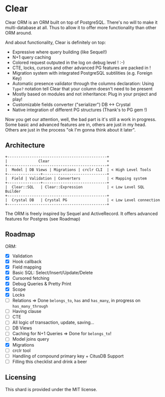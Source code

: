 # Clear

Clear ORM is an ORM built on top of PostgreSQL.
There's no will to make it multi-database at all. Thus to allow it to offer
more functionality than other ORM around.

And about functionality, Clear is definitely on top:

- Expressive where query building (like Sequel!)
- N+1 query caching
- Colored request outputed in the log on debug level ! :-)
- CTE, locks, cursors and other advanced PG features are packed in !
- Migration system with integrated PostgreSQL subtilities (e.g. Foreign Key)
- Automatic presence validator through the columns declaration: Using `Type?`
  notation tell Clear that your column doesn't need to be present
- Mostly based on modules and not inheritance: Plug in your project and play!
- Customizable fields converter ("serializer") DB <-> Crystal
- Native integration of different PG structures (Thank's to PG gem !)

Now you get our attention, well, the bad part is it's still a work in progress.
Some basic and advanced features are in, others are just in my head.
Others are just in the process "ok I'm gonna think about it later".


## Architecture

```text
+---------------------------------------------+
|              Clear                          +
+---------------------------------------------+
|  Model | DB Views | Migrations | crclr CLI  | < High Level Tools
+---------------+-----------------------------+
|  Field | Validation | Converters            | < Mapping system
+---------------+-----------------------------+
|  Clear::SQL   | Clear::Expression           | < Low Level SQL Builder
+---------------------------------------------+
|  Crystal DB   | Crystal PG                  | < Low Level connection
+---------------------------------------------+
```

The ORM is freely inspired by Sequel and ActiveRecord.
It offers advanced features for Postgres (see Roadmap)

## Roadmap

ORM:

- [X] Validation
- [X] Hook callback
- [X] Field mapping
- [X] Basic SQL: Select/Insert/Update/Delete
- [X] Cursored fetching
- [X] Debug Queries & Pretty Print
- [X] Scope
- [X] Locks
- [ ] Relations => Done `belongs_to`, `has` and `has_many`, in progress on `has_many_through`
- [ ] Having clause
- [ ] CTE
- [ ] All logic of transaction, update, saving...
- [ ] DB Views
- [ ] Caching for N+1 Queries => Done for `belongs_to`!
- [ ] Model joins query
- [X] Migrations
- [ ] crclr tool
- [ ] Handling of compound primary key + CitusDB Support
- [ ] Filling this checklist and drink a beer

## Licensing

This shard is provided under the MIT license.